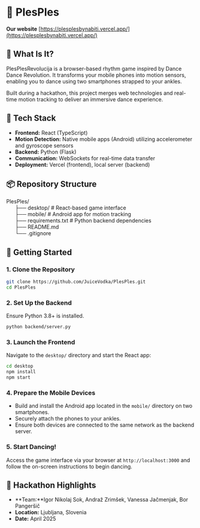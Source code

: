 # 🕺 PlesPles

**Our website** [https://plesplesbynabiti.vercel.app/](https://plesplesbynabiti.vercel.app/)

## 🧠 What Is It?

PlesPlesRevolucija is a browser-based rhythm game inspired by Dance Dance Revolution. It transforms your mobile phones into motion sensors, enabling you to dance using two smartphones strapped to your ankles.

Built during a hackathon, this project merges web technologies and real-time motion tracking to deliver an immersive dance experience.

## 🧰 Tech Stack

- **Frontend:** React (TypeScript)
- **Motion Detection:** Native mobile apps (Android) utilizing accelerometer and gyroscope sensors
- **Backend:** Python (Flask)
- **Communication:** WebSockets for real-time data transfer
- **Deployment:** Vercel (frontend), local server (backend)

## 📦 Repository Structure
PlesPles/ <br>
  &nbsp;&nbsp;&nbsp;&nbsp;&nbsp;&nbsp;├── desktop/ # React-based game interface <br>
  &nbsp;&nbsp;&nbsp;&nbsp;&nbsp;&nbsp;├── mobile/ # Android app for motion tracking <br>
  &nbsp;&nbsp;&nbsp;&nbsp;&nbsp;&nbsp;├── requirements.txt # Python backend dependencies <br> 
  &nbsp;&nbsp;&nbsp;&nbsp;&nbsp;&nbsp;├── README.md <br>
  &nbsp;&nbsp;&nbsp;&nbsp;&nbsp;&nbsp;└── .gitignore <br>

## 🚀 Getting Started

### 1. Clone the Repository

```bash
git clone https://github.com/JuiceVodka/PlesPles.git
cd PlesPles
```

### 2. Set Up the Backend

Ensure Python 3.8+ is installed.

```bash
python backend/server.py
```

### 3. Launch the Frontend

Navigate to the `desktop/` directory and start the React app:

```bash
cd desktop
npm install
npm start
```

### 4. Prepare the Mobile Devices

- Build and install the Android app located in the `mobile/` directory on two smartphones.
- Securely attach the phones to your ankles.
- Ensure both devices are connected to the same network as the backend server.

### 5. Start Dancing!

Access the game interface via your browser at `http://localhost:3000` and follow the on-screen instructions to begin dancing.

## 🎯 Hackathon Highlights

- **Team:**Igor Nikolaj Sok,  Andraž Zrimšek, Vanessa Jačmenjak, Bor Pangeršič
- **Location:** Ljubljana, Slovenia
- **Date:** April 2025



